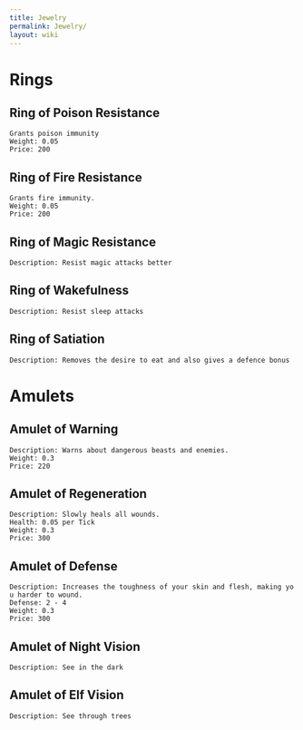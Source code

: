 ```yaml
---
title: Jewelry
permalink: Jewelry/
layout: wiki
---
```


Rings
=====

Ring of Poison Resistance
-------------------------

`Grants poison immunity`  
`Weight: 0.05`  
`Price: 200`

Ring of Fire Resistance
-----------------------

`Grants fire immunity.`  
`Weight: 0.05`  
`Price: 200`

Ring of Magic Resistance
------------------------

`Description: Resist magic attacks better`

Ring of Wakefulness
-------------------

`Description: Resist sleep attacks`

Ring of Satiation
-----------------

`Description: Removes the desire to eat and also gives a defence bonus`

Amulets
=======

Amulet of Warning
-----------------

`Description: Warns about dangerous beasts and enemies.`  
`Weight: 0.3`  
`Price: 220`

Amulet of Regeneration
----------------------

`Description: Slowly heals all wounds.`  
`Health: 0.05 per Tick`  
`Weight: 0.3`  
`Price: 300`

Amulet of Defense
-----------------

`Description: Increases the toughness of your skin and flesh, making you harder to wound.`  
`Defense: 2 - 4`  
`Weight: 0.3`  
`Price: 300`

Amulet of Night Vision
----------------------

`Description: See in the dark`

Amulet of Elf Vision
--------------------

`Description: See through trees`

